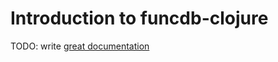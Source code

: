 # Introduction to funcdb-clojure

TODO: write [great documentation](http://jacobian.org/writing/great-documentation/what-to-write/)
